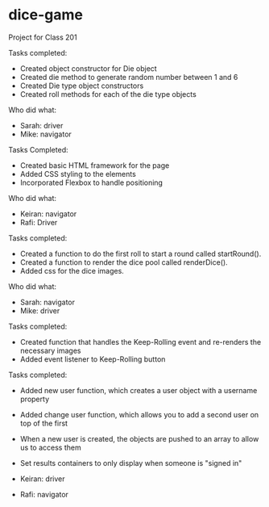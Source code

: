 # dice-game
Project for Class 201


Tasks completed:

* Created object constructor for Die object
* Created die method to generate random number between 1 and 6
* Created Die type object constructors
* Created roll methods for each of the die type objects


Who did what:

* Sarah: driver
* Mike: navigator

Tasks Completed:

* Created basic HTML framework for the page
* Added CSS styling to the elements
* Incorporated Flexbox to handle positioning

Who did what:

* Keiran: navigator
* Rafi: Driver


Tasks completed:

* Created a function to do the first roll to start a round called startRound().
* Created a function to render the dice pool called renderDice().
* Added css for the dice images.

Who did what:

* Sarah: navigator
* Mike: driver

Tasks completed:

* Created function that handles the Keep-Rolling event and re-renders the necessary images
* Added event listener to Keep-Rolling button

Tasks completed:

* Added new user function, which creates a user object with a username property
* Added change user function, which allows you to add a second user on top of the first
* When a new user is created, the objects are pushed to an array to allow us to access them
* Set results containers to only display when someone is "signed in"

* Keiran: driver
* Rafi: navigator
